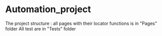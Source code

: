 # Automation_project

The project structure :
all pages with their locator functions is in "Pages" folder
All test are in "Tests" folder
